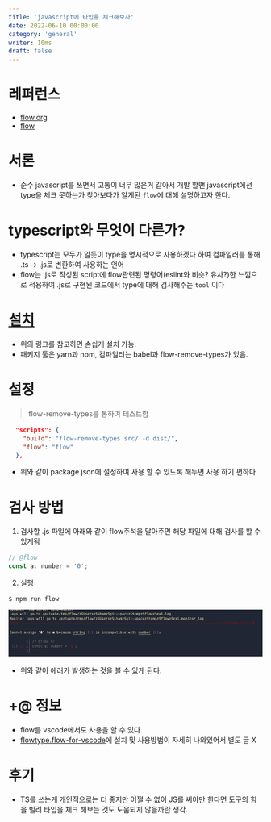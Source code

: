 ```yaml
---
title: 'javascript에 타입을 체크해보자'
date: 2022-06-10 00:00:00
category: 'general'
writer: 10ms
draft: false
---
```


# 레퍼런스
* [flow.org](https://flow.org/)
* [flow](https://github.com/facebook/flow)

# 서론
* 순수 javascript를 쓰면서 고통이 너무 많은거 같아서 개발 할땐 javascript에선 type을 체크 못하는가 찾아보다가 알게된 `flow`에 대해 설명하고자 한다.

# typescript와 무엇이 다른가?
* typescript는 모두가 알듯이 type을 명시적으로 사용하겠다 하여 컴파일러를 통해 .ts -> .js로 변환하여 사용하는 언어
* flow는 .js로 작성된 script에 flow관련된 명령어(eslint와 비슷? 유사?)한 느낌으로 적용하여 .js로 구현된 코드에서 type에 대해 검사해주는 `tool` 이다

# [설치](https://flow.org/en/docs/install)
* 위의 링크를 참고하면 손쉽게 설치 가능. 
* 패키지 툴은 yarn과 npm, 컴파일러는 babel과 flow-remove-types가 있음.

# 설정
> flow-remove-types를 통하여 테스트함
```json
  "scripts": {
    "build": "flow-remove-types src/ -d dist/",
    "flow": "flow"
  },
```
* 위와 같이 package.json에 설정하여 사용 할 수 있도록 해두면 사용 하기 편하다

# 검사 방법
1. 검사할 .js 파일에 아래와 같이 flow주석을 달아주면 해당 파일에 대해 검사를 할 수 있게됨
```js
// @flow
const a: number = '0';
```

2. 실행
```
$ npm run flow
```
![](./images/2022-04-07-12-20-30.png)
* 위와 같이 에러가 발생하는 것을 볼 수 있게 된다.

# +@ 정보
* flow를 vscode에서도 사용을 할 수 있다.
* [flowtype.flow-for-vscode](https://marketplace.visualstudio.com/items?itemName=flowtype.flow-for-vscode)에 설치 및 사용방법이 자세히 나와있어서 별도 글 X


# 후기
* TS를 쓰는게 개인적으로는 더 좋지만 어쩔 수 없이 JS를 써야만 한다면 도구의 힘을 빌려 타입을 체크 해보는 것도 도움되지 않을까란 생각.